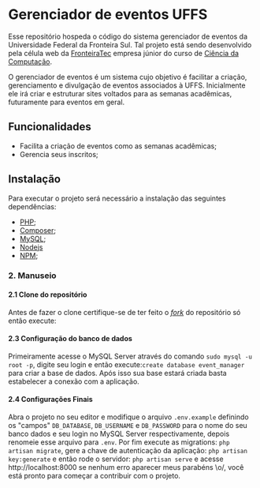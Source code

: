 # Gerenciador de eventos UFFS
Esse repositório hospeda o código do sistema gerenciador de eventos da Universidade Federal da Fronteira Sul. Tal projeto está sendo desenvolvido pela célula web da [FronteiraTec](http://fronteiratec.com/) empresa júnior do curso de [Ciência da Computação](https://cc.uffs.edu.br/).

O gerenciador de eventos é um sistema cujo objetivo é facilitar a criação, gerenciamento e divulgação de eventos associados à UFFS. Inicialmente ele irá criar e estruturar sites voltados para as semanas acadêmicas, futuramente para eventos em geral.

## Funcionalidades
 - Facilita a criação de eventos como as semanas acadêmicas;
 - Gerencia seus inscritos;

## Instalação
Para executar o projeto será necessário a instalação das seguintes dependências:
 - [PHP](https://www.php.net/downloads);
 - [Composer](https://getcomposer.org/download/);
 - [MySQL](https://www.mysql.com/downloads/);
 - [Nodejs](https://nodejs.org/en/)
 - [NPM](https://www.npmjs.com/package/npm);

### 2. Manuseio
#### 2.1 Clone do repositório
Antes de fazer o clone certifique-se de ter feito o [_fork_](https://help.github.com/pt/github/getting-started-with-github/fork-a-repo) do repositório só então execute:

#### 2.3 Configuração do banco de dados
Primeiramente acesse o MySQL Server através do comando `sudo mysql -u root -p`, digite seu login e então execute:`create database event_manager` para criar a base de dados. Após isso sua base estará criada basta estabelecer a conexão com a aplicação.

#### 2.4 Configurações Finais
Abra o projeto no seu editor e modifique o arquivo `.env.example` definindo os "campos" `DB_DATABASE`, `DB_USERNAME` e `DB_PASSWORD` para o nome do seu banco dados e seu login no MySQL Server respectivamente, depois renomeie esse arquivo para `.env`. Por fim execute as migrations: `php artisan migrate`, gere a chave de autenticação da aplicação: `php artisan key:generate` e então rode o servidor: `php artisan serve` e acesse http://localhost:8000 se nenhum erro aparecer meus parabéns \o/, você está pronto para começar a contribuir com o projeto.


